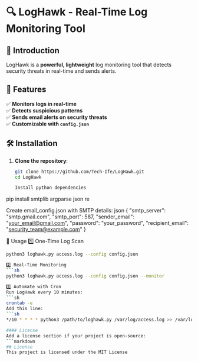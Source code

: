 # 🔍 LogHawk - Real-Time Log Monitoring Tool

## 🚀 Introduction
LogHawk is a **powerful, lightweight** log monitoring tool that detects security threats in real-time and sends alerts.

## 📌 Features
✅ **Monitors logs in real-time**  
✅ **Detects suspicious patterns**  
✅ **Sends email alerts on security threats**  
✅ **Customizable with `config.json`**  

## 🛠 Installation
1. **Clone the repository**:
   ```sh
   git clone https://github.com/Tech-Ife/LogHawk.git
   cd LogHawk
   
   Install python dependencies 
pip install smtplib argparse json re

Create email_config.json with SMTP details:
json
{
    "smtp_server": "smtp.gmail.com",
    "smtp_port": 587,
    "sender_email": "your_email@gmail.com",
    "password": "your_password",
    "recipient_email": "security_team@example.com"
}

🔧 Usage
1️⃣ One-Time Log Scan
```sh
python3 loghawk.py access.log --config config.json

2️⃣ Real-Time Monitoring
```sh
python3 loghawk.py access.log --config config.json --monitor

3️⃣ Automate with Cron
Run LogHawk every 10 minutes:
```sh
crontab -e
Add this line:
```sh
*/10 * * * * python3 /path/to/loghawk.py /var/log/access.log >> /var/log/loghawk.log 2>&1

#### License
Add a license section if your project is open-source:
```markdown
## License
This project is licensed under the MIT License





